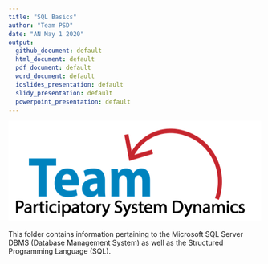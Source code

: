 ```yaml
---
title: "SQL Basics"
author: "Team PSD"
date: "AN May 1 2020"
output: 
  github_document: default
  html_document: default
  pdf_document: default
  word_document: default
  ioslides_presentation: default
  slidy_presentation: default
  powerpoint_presentation: default
---
```


<img src = "https://github.com/lzim/teampsd/blob/teampsd_style/teampsd_logo/team_psd_logo_sm.png"
     height = "200" width = "600">  



This folder contains information pertaining to the Microsoft SQL Server DBMS (Database Management System) as well as the Structured Programming Language (SQL). 
